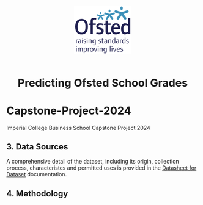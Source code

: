 <div align="center">
	<img style="width:150px" src="https://github.com/wrm65/Capstone-Project-2024/blob/main/images/ofsted-logo.png"><br><br>
	<h1>Predicting Ofsted School Grades</b></h1>
</div>


# Capstone-Project-2024
Imperial College Business School Capstone Project 2024

## 3. Data Sources

A comprehensive detail of the dataset, including its origin, collection process, characteristcs and permitted uses is provided in the [Datasheet for Dataset](https://github.com/wrm65/Capstone-Project-2024/blob/main/docs/data_sheet.md) documentation.

## 4. Methodology


